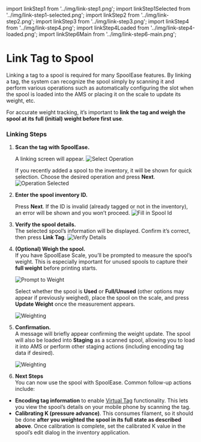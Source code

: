 import linkStep1 from '../img/link-step1.png';
import linkStep1Selected from '../img/link-step1-selected.png';
import linkStep2 from '../img/link-step2.png';
import linkStep3 from '../img/link-step3.png';
import linkStep4 from '../img/link-step4.png';
import linkStep4Loaded from '../img/link-step4-loaded.png';
import linkStep6Main from '../img/link-step6-main.png';

# Link Tag to Spool

Linking a tag to a spool is required for many SpoolEase features. By linking a tag, the system can recognize the spool simply by scanning it and perform various operations such as automatically configuring the slot when the spool is loaded into the AMS or placing it on the scale to update its weight, etc.

For accurate weight tracking, it’s important to **link the tag and weigh the spool at its full (initial) weight before first use**.

### Linking Steps

1. **Scan the tag with SpoolEase.**

   A linking screen will appear.
   <img src={linkStep1} alt="Select Operation" class="img-shadow" />

   If you recently added a spool to the inventory, it will be shown for quick selection. Choose the desired operation and press **Next**.
   <img src={linkStep1Selected} alt="Operation  Selected" class="img-shadow" />

2. **Enter the spool inventory ID.**

   Press **Next**. If the ID is invalid (already tagged or not in the inventory), an error will be shown and you won’t proceed.
   <img src={linkStep2} alt="Fill in Spool Id" class="img-shadow" />

3. **Verify the spool details.**  
   The selected spool’s information will be displayed. Confirm it’s correct, then press **Link Tag**.
   <img src={linkStep3} alt="Verify Details" class="img-shadow" />

4. **(Optional) Weigh the spool.**  
   If you have SpoolEase Scale, you’ll be prompted to measure the spool’s weight. This is especially important for unused spools to capture their **full weight** before printing starts.  

   <img src={linkStep4} alt="Prompt to Weight" class="img-shadow" />

   Select whether the spool is **Used** or **Full/Unused** (other options may appear if previously weighed), place the spool on the scale, and press **Update Weight** once the measurement appears.

   <img src={linkStep4Loaded} alt="Weighting" class="img-shadow" />

5. **Confirmation.**  
   A message will briefly appear confirming the weight update. The spool will also be loaded into **Staging** as a scanned spool, allowing you to load it into AMS or perform other staging actions (including encoding tag data if desired).

   <img src={linkStep6Main} alt="Weighting" class="img-shadow" />

6. **Next Steps**  
You can now use the spool with SpoolEase. Common follow-up actions include:

- **Encoding tag information** to enable [Virtual Tag](view-tag-info) functionality. This lets you view the spool’s details on your mobile phone by scanning the tag.  
- **Calibrating K (pressure advance)**. This consumes filament, so it should be done **after you weighted the spool in its full state as described above**. Once calibration is complete, set the calibrated K value in the spool’s edit dialog in the inventory application.
